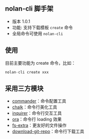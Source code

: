 ## nolan-cli 脚手架

- 版本 1.0.1
- 功能: 支持下载模板 `create` 命令
- 全局命令可使用 `nolan-cli`

## 使用

目前主要功能为 create 命令，比如：

```js
nolan-cli create xxx
```

## 采用三方模块

- [commander](https://github.com/tj/commander.js/blob/master/Readme_zh-CN.md)：命令配置工具
- [chalk](https://github.com/chalk/chalk)：命令行美化工具
- [inquirer](https://github.com/SBoudrias/Inquirer.js)：命令行交互工具
- [ora](https://github.com/sindresorhus/ora)：命令行 loading 效果
- [fs-extra](https://github.com/jprichardson/node-fs-extra)：更友好的文件操作
- [download-git-repo](https://gitlab.com/flippidippi/download-git-repo)：命令行下载工具
